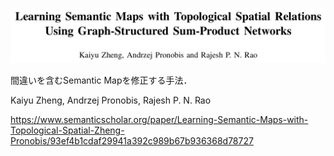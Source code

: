 ![論文](https://github.com/soraKING44/survey_paper/blob/images/semantic_mapping/indoor/2D/topological_map/Learning%20Semantic%20Maps%20with%20Topological%20Spatial%20Relations%20Using%20Graph-Structured%20Sum-Product%20Networks.png)

間違いを含むSemantic Mapを修正する手法．

Kaiyu Zheng, Andrzej Pronobis, Rajesh P. N. Rao

https://www.semanticscholar.org/paper/Learning-Semantic-Maps-with-Topological-Spatial-Zheng-Pronobis/93ef4b1cdaf29941a392c989b67b936368d78727

